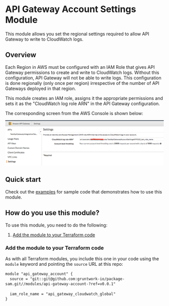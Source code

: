 # API Gateway Account Settings Module

This module allows you set the regional settings required to allow API Gateway to write to CloudWatch logs.

## Overview

Each Region in AWS must be configured with an IAM Role that gives API Gateway permissions to create and write to CloudWatch
logs. Without this configuration, API Gateway will not be able to write logs. This configuration is done regionally
(only once per region) irrespective of the number of API Gateways deployed in that region.

This module creates an IAM role, assigns it the appropriate permissions and sets it as the "CloudWatch log role ARN" in
the API Gateway configuration.

The corresponding screen from the AWS Console is shown below:

![image](account-settings.png)

## Quick start

Check out the [examples](https://github.com/biptec/terraform-aws-lambda/blob/v0.13.2/examples) for sample code that demonstrates how to use this module.

## How do you use this module?

To use this module, you need to do the following:

1. [Add the module to your Terraform code](#add-the-module-to-your-terraform-code)

### Add the module to your Terraform code

As with all Terraform modules, you include this one in your code using the `module` keyword and pointing the `source`
URL at this repo:

```hcl
module "api_gateway_account" {
  source = "git::git@github.com:gruntwork-io/package-sam.git//modules/api-gateway-account-?ref=v0.0.1"

  iam_role_name = "api_gateway_cloudwatch_global"
}
```
